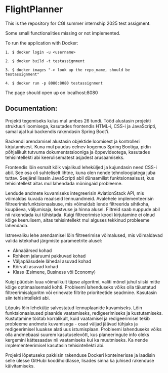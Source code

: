 # FlightPlanner

This is the repository for CGI summer internship 2025 test assigment.

Some small functionalities missing or not implemented.

To run the application with Docker:
```aiignore
1. $ docker login -u <username>

2. $ docker build -t testassignment

3. $ docker images "-> look up the repo_name, should be testassignment"

4. $ docker run -p 8080:8080 testassignment
```
The page should open up on localhost:8080

## Documentation: ##

Projekti tegemiseks kulus mul umbes 26 tundi. Tööd alustasin projekti struktuuri loomisega, kasutades frontendis HTML-i, CSS-i ja JavaScripti, samal ajal kui backendis rakendasin Spring Boot’i.

Backendi arendamisel alustasin objektide loomisest ja kontrolleri kirjutamisest. Kuna mul puudus eelnev kogemus Spring Bootiga, pidin põhjalikult tutvuma dokumentatsiooniga ja õppevideotega, kasutades tehisintellekti abi keerulisematest asjadest arusaamiseks.

Frontendis lõin esmalt kõik vajalikud leheküljed ja kujundasin need CSS-i abil. See osa oli suhteliselt lihtne, kuna olen nende tehnoloogiatega juba tuttav. Seejärel lisasin JavaScripti abil dünaamilist funktsionaalsust, kus tehisintellekt aitas mul lahendada mõningaid probleeme.

Lendude andmete kuvamiseks integreerisin AviationStack API, mis võimaldas kuvada reaalseid lennuandmeid. Avalehele implementeerisin filtreerimisfunktsionaalsuse, mis võimaldab lende filtreerida sihtkoha, kuupäeva, väljumisaja, kestvuse ja hinna alusel. Filtreid saab nuppude abil nii rakendada kui tühistada. Kuigi filtreerimise koodi kirjutamine ei olnud kõige keerulisem, aitas tehisintellekt mul alguses tekkinud probleeme lahendada.

Istmevaliku lehe arendamisel lõin filtreerimise võimalused, mis võimaldavad valida istekohad järgmiste parameetrite alusel:
- Aknaäärsed kohad
- Rohkem jalaruumi pakkuvad kohad
- Väljapääsudele lähedal asuvad kohad
- Kõrvuti asuvad kohad
- Klass (Esimene, Business või Economy)

Kuigi püüdsin luua võimalikult täpse algoritmi, valiti mõnel juhul siiski mitte kõige optimaalsemaid kohti. Probleemi lahenduseks võiks olla täiustatud filtreerimisalgoritm või erinevate filtrite prioriteetide seadmine. Kasutasin siin tehisintellekti abi.

Lõpuks lõin lehekülje salvestatud lennuplaanide kuvamiseks. Lõin funktsionaalsused plaanide vaatamiseks, redigeerimiseks ja kustutamiseks. Kustutamine töötab korralikult, kuid vaatamisel ja redigeerimisel tekib probleeme andmete kuvamisega - osad väljad jäävad tühjaks ja redigeerimisel luuakse alati uus istumisplaan. Probleemi lahenduseks võiks olla andmebaasi suurem kasutuselevõtt, kus planeeringute info oleks kergemini kättesaadav nii vaatamiseks kui ka muutmiseks. Ka nende implementeerimisel kasutasin tehisintellekti abi.

Projekti lõpetuseks pakkisin rakenduse Dockeri konteinerisse ja laadisin selle ülesse GitHubi koodihoidlasse, lisades sinna ka juhised rakenduse käivitamiseks.
